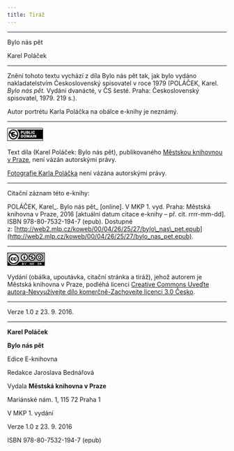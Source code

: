 ```yaml
---
title: Tiráž
---
```


***

Bylo nás pět

Karel Poláček


***

Znění tohoto textu vychází z díla Bylo nás pět tak, jak bylo vydáno nakladatelstvím Československý spisovatel v roce 1979 (POLÁČEK, Karel. _Bylo nás pět._ Vydání dvanácté, v ČS šesté. Praha: Československý spisovatel, 1979. 219 s.).

Autor portrétu Karla Poláčka na obálce e-knihy je neznámý.

* * *

[![](./resources/image001.jpg)](http://creativecommons.org/publicdomain/mark/1.0/deed.cs)

Text díla (Karel Poláček: Bylo nás pět), publikovaného [Městskou knihovnou v Praze](http://www.mlp.cz/), není vázán autorskými právy.

[Fotografie Karla Poláčka](https://cs.wikipedia.org/wiki/Karel_Pol%C3%A1%C4%8Dek#/media/File:Karel_Pol%C3%A1%C4%8Dek_(1892-1945).jpg) není vázána autorskými právy.

* * *

Citační záznam této e-knihy:

POLÁČEK, Karel_. Bylo nás pět_ \[online\]. V MKP 1. vyd. Praha: Městská knihovna v Praze, 2016 \[aktuální datum citace e-knihy – př. cit. rrrr-mm-dd\]. ISBN 978-80-7532-194-7 (epub). Dostupné z: [http://web2.mlp.cz/koweb/00/04/26/25/27/bylo\_nas\_pet.epub](http://web2.mlp.cz/koweb/00/04/26/25/27/bylo_nas_pet.epub).

* * *

[![](./resources/image002.jpg)](http://creativecommons.org/licenses/by-nc-sa/3.0/cz/)

Vydání (obálka, upoutávka, citační stránka a tiráž), jehož autorem je Městská knihovna v Praze, podléhá licenci [Creative Commons Uveďte autora-Nevyužívejte dílo komerčně-Zachovejte licenci 3.0 Česko](http://creativecommons.org/licenses/by-nc-sa/3.0/cz/).

* * *

Verze 1.0 z 23. 9. 2016.


***

**Karel Poláček**

**Bylo nás pět**

Edice E-knihovna

Redakce Jaroslava Bednářová

Vydala **Městská knihovna v Praze**

Mariánské nám. 1, 115 72 Praha 1

V MKP 1. vydání

Verze 1.0 z 23. 9. 2016

ISBN 978-80-7532-194-7 (epub)

